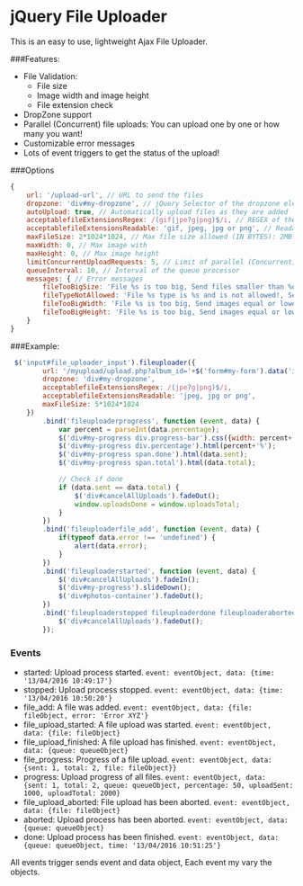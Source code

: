 # jQuery File Uploader
This is an easy to use, lightweight Ajax File Uploader.

###Features:

* File Validation:
  * File size
  * Image width and image height
  * File extension check
* DropZone support
* Parallel (Concurrent) file uploads: You can upload one by one or how many you want!
* Customizable error messages
* Lots of event triggers to get the status of the upload!

###Options
```javascript
{
	url: '/upload-url', // URL to send the files
	dropzone: 'div#my-dropzone', // jQuery Selector of the dropzone element
	autoUpload: true, // Automatically upload files as they are added
	acceptablefileExtensionsRegex: /(gif|jpe?g|png)$/i, // REGEX of the file extensions that you will accept
	acceptablefileExtensionsReadable: 'gif, jpeg, jpg or png', // Readable text of extensions allowed, Used on the error messages
	maxFileSize: 2*1024*1024, // Max file size allowed (IN BYTES): 2MB
	maxWidth: 0, // Max image with
	maxHeight: 0, // Max image height
	limitConcurrentUploadRequests: 5, // Limit of parallel (Concurrent) ajax file upload  
	queueInterval: 10, // Interval of the queue processor
	messages: { // Error messages
		fileTooBigSize: 'File %s is too big, Send files smaller than %dMB!',
		fileTypeNotAllowed: 'File %s type is %s and is not allowed!, Send only %s!',
		fileTooBigWidth: 'File %s is too big, Send images equal or lower than %d pixels of width!',
		fileTooBigHeight: 'File %s is too big, Send images equal or lower than %d pixels of height!'
	}
}
```

###Example:
```javascript
 $('input#file_uploader_input').fileuploader({
        url: '/myupload/upload.php?album_id='+$('form#my-form').data('id'),
        dropzone: 'div#my-dropzone',
        acceptablefileExtensionsRegex: /(jpe?g|png)$/i,
        acceptablefileExtensionsReadable: 'jpeg, jpg or png',
        maxFileSize: 5*1024*1024
    })
        .bind('fileuploaderprogress', function (event, data) {             
            var percent = parseInt(data.percentage);
            $('div#my-progress div.progress-bar').css({width: percent+'%s'});
            $('div#my-progress div.percentage').html(percent+'%');
            $('div#my-progress span.done').html(data.sent);
            $('div#my-progress span.total').html(data.total);

            // Check if done
            if (data.sent == data.total) {
                $('div#cancelAllUploads').fadeOut();
                window.uploadsDone = window.uploadsTotal;
            }
        })
        .bind('fileuploaderfile_add', function (event, data) {
            if(typeof data.error !== 'undefined') {
                alert(data.error);
            }
        })
        .bind('fileuploaderstarted', function (event, data) {            
            $('div#cancelAllUploads').fadeIn();
            $('div#my-progress').slideDown();
            $('div#photos-container').fadeOut();
        })
        .bind('fileuploaderstopped fileuploaderdone fileuploaderaborted', function (event, data) {
            $('div#cancelAllUploads').fadeOut();
        });
```
### Events
* started: Upload process started. `event: eventObject, data: {time: '13/04/2016 10:49:17'}`
* stopped: Upload process stopped. `event: eventObject, data: {time: '13/04/2016 10:50:20'}`
* file_add: A file was added. `event: eventObject, data: {file: fileObject, error: 'Error XYZ'}`
* file_upload_started: A file upload was started. `event: eventObject, data: {file: fileObject}`
* file_upload_finished: A file upload has finished. `event: eventObject, data: {queue: queueObject}`
* file_progress: Progress of a file upload. `event: eventObject, data: {sent: 1, total: 2, file: fileObject}}`
* progress: Upload progress of all files. `event: eventObject, data: {sent: 1, total: 2, queue: queueObject, percentage: 50, uploadSent: 1000, uploadTotal: 2000}`
* file_upload_aborted: File upload has been aborted. `event: eventObject, data: {file: fileObject}`
* aborted: Upload process has been aborted. `event: eventObject, data: {queue: queueObject}`
* done: Upload process has been finished. `event: eventObject, data: {queue: queueObject, time: '13/04/2016 10:51:25'}`

All events trigger sends event and data object, Each event my vary the objects.

